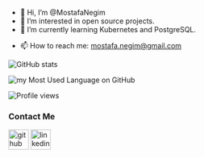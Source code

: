 - 👋 Hi, I’m @MostafaNegim
- 👀 I’m interested in open source projects.
- 🌱 I’m currently learning Kubernetes and PostgreSQL.
<!--- - 💞️ I’m looking to collaborate on ... --->
- 📫 How to reach me: mostafa.negim@gmail.com




![GitHub stats](https://github-readme-stats.vercel.app/api?username=monegim&show_icons=true&count_private=true)  

![my Most Used Language on GitHub](https://github-readme-stats.vercel.app/api/top-langs/?username=monegim&layout=compact&langs_count=8&show_icons=true)

![Profile views](https://gpvc.arturio.dev/monegim)  

### Contact Me
[<img src='https://cdn.jsdelivr.net/npm/simple-icons@3.0.1/icons/github.svg' alt='github' height='40'>](https://github.com/monegim)
[<img src='https://cdn.jsdelivr.net/npm/simple-icons@3.0.1/icons/linkedin.svg' alt='linkedin' height='40'>](https://www.linkedin.com/in/mostafa-negim/)  
<!-- [<img src='https://cdn.jsdelivr.net/npm/simple-icons@3.0.1/icons/stackoverflow.svg' alt='stackoverflow' height='40'>](https://stackoverflow.com/users/10059628/)  -->

<!---
monegim/monegim is a ✨ special ✨ repository because its `README.md` (this file) appears on your GitHub profile.
You can click the Preview link to take a look at your changes.
--->
